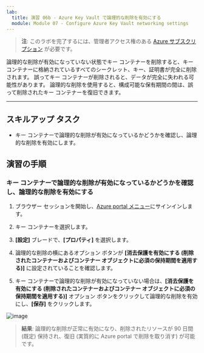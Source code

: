 ```yaml
---
lab:
  title: 演習 06b - Azure Key Vault で論理的な削除を有効にする
  module: Module 07 - Configure Azure Key Vault networking settings
---
```



>**注**: このラボを完了するには、管理者アクセス権のある [Azure サブスクリプション](https://azure.microsoft.com/en-us/free/?azure-portal=true) が必要です。 


論理的な削除が有効になっていない状態でキー コンテナーを削除すると、キー コンテナーに格納されているすべてのシークレット、キー、証明書が完全に削除されます。 誤ってキー コンテナーが削除されると、データが完全に失われる可能性があります。 論理的な削除を使用すると、構成可能な保有期間の間は、誤って削除されたキー コンテナーを復旧できます。

---

## スキルアップ タスク

- キー コンテナーで論理的な削除が有効になっているかどうかを確認し、論理的な削除を有効にします。

## 演習の手順 

### キー コンテナーで論理的な削除が有効になっているかどうかを確認し、論理的な削除を有効にする

1. ブラウザー セッションを開始し、[Azure portal メニュー](https://portal.azure.com/)にサインインします。
   
2. キー コンテナーを選択します。

3. **[設定]** ブレードで、**[プロパティ]** を選択します。

4. 論理的な削除の横にあるオプション ボタンが **[消去保護を有効にする (削除されたコンテナーおよびコンテナー オブジェクトに必須の保持期間を適用する)]** に設定されていることを確認します。

5. キー コンテナーで論理的な削除が有効になっていない場合は、**[消去保護を有効にする (削除されたコンテナーおよびコンテナー オブジェクトに必須の保持期間を適用する)]** オプション ボタンをクリックして論理的な削除を有効にし、**[保存]** をクリックします。

![image](https://github.com/MicrosoftLearning/Secure-Azure-services-and-workloads-with-Microsoft-Cloud-Security-Benchmark/assets/91347931/06131a60-7f00-4764-a424-87ea41a78394)

> **結果**: 論理的な削除が正常に有効になり、削除されたリソースが 90 日間 (既定) 保持され、復旧 (実質的に Azure portal で削除を取り消す) が可能です。
